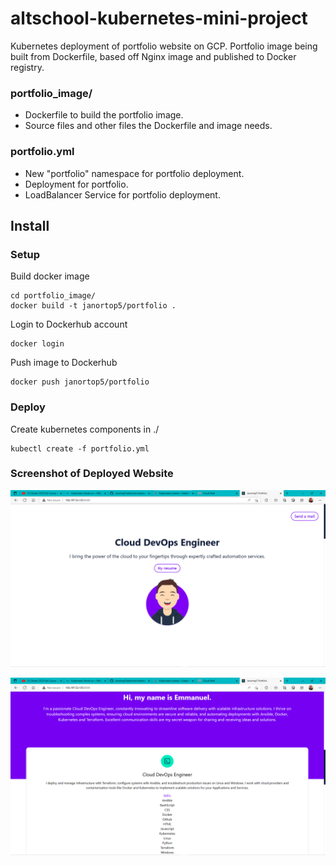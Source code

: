 # altschool-kubernetes-mini-project
Kubernetes deployment of portfolio website on GCP. Portfolio image being built from Dockerfile, based off Nginx image and published to Docker registry.

### portfolio_image/
- Dockerfile to build the portfolio image.
- Source files and other files the Dockerfile and image needs.

### portfolio.yml
- New "portfolio" namespace for portfolio deployment.
- Deployment for portfolio.
- LoadBalancer Service for portfolio deployment.

## Install
### Setup
Build docker image
```
cd portfolio_image/
docker build -t janortop5/portfolio .
```
Login to Dockerhub account
```
docker login
```
Push image to Dockerhub
```
docker push janortop5/portfolio
```
### Deploy
Create kubernetes components
in ./
```
kubectl create -f portfolio.yml
```

### Screenshot of Deployed Website

![portfolilio website](./website-screenshots/screenshot-1.png)

![portfolio website](./website-screenshots/screenshot-2.png)

